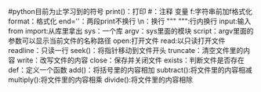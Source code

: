 #python目前为止学习到的符号
    print()：打印
    #：注释
    变量
    f:字符串前加f格式化
    format：格式化
    end=''：两段print不换行
    \n：换行
    """ """:行内换行
    input:输入
    from import:从库里拿出
    sys：一个库
    argv：sys里面的模块
    script：argv里面的参数可以显示当前文件的名称路径
    open:打开文件
    read:以只读打开文件
    readline：只读一行
    seek()：将指针移动到文件开头
    truncate：清空文件里的内容
    write：改写文件的内容
    close：保存并关闭文件
    exists：判断文件是否存在
    def：定义一个函数
    add()：将括号里的内容相加
    subtract():将文件里的内容相减
    multiply():将文件里的内容相乘
    divide():将文件里的内容相除
    